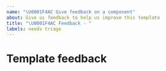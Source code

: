 ```yaml
---
name: "\U0001F4AC Give feedback on a component"
about: Give us feedback to help us improve this template
title: "\U0001F4AC Feedback - "
labels: needs triage
---
```


<!--
🎉❤️ Thank you for taking time to contribute to our template! ❤️🎉
Please use this template for reporting any component feedback.
-->

# Template feedback

<!--
Please provide us with your feedback on the template
-->
